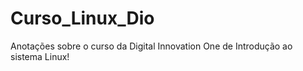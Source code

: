 # Curso_Linux_Dio

Anotações sobre o curso da Digital Innovation One de Introdução ao sistema Linux! 
